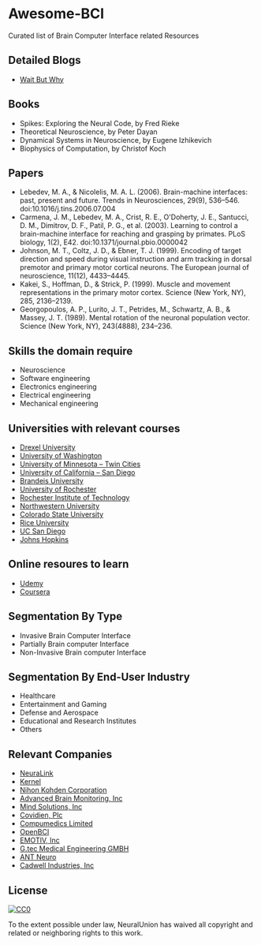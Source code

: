 # Awesome-BCI
Curated list of Brain Computer Interface related Resources

## Detailed Blogs

- [Wait But Why](https://waitbutwhy.com/2017/04/neuralink.html)

## Books

- Spikes: Exploring the Neural Code, by Fred Rieke
- Theoretical Neuroscience, by Peter Dayan
- Dynamical Systems in Neuroscience, by Eugene Izhikevich
- Biophysics of Computation, by Christof Koch


## Papers

- Lebedev, M. A., & Nicolelis, M. A. L. (2006). Brain-machine interfaces: past, present and future. Trends in Neurosciences, 29(9), 536–546. doi:10.1016/j.tins.2006.07.004
- Carmena, J. M., Lebedev, M. A., Crist, R. E., O'Doherty, J. E., Santucci, D. M., Dimitrov, D. F., Patil, P. G., et al. (2003). Learning to control a brain-machine interface for reaching and grasping by primates. PLoS biology, 1(2), E42. doi:10.1371/journal.pbio.0000042
- Johnson, M. T., Coltz, J. D., & Ebner, T. J. (1999). Encoding of target direction and speed during visual instruction and arm tracking in dorsal premotor and primary motor cortical neurons. The European journal of neuroscience, 11(12), 4433–4445.
- Kakei, S., Hoffman, D., & Strick, P. (1999). Muscle and movement representations in the primary motor cortex. Science (New York, NY), 285, 2136–2139.
- Georgopoulos, A. P., Lurito, J. T., Petrides, M., Schwartz, A. B., & Massey, J. T. (1989). Mental rotation of the neuronal population vector. Science (New York, NY), 243(4888), 234–236.

## Skills the domain require

- Neuroscience
- Software engineering
- Electronics engineering
- Electrical engineering
- Mechanical engineering

## Universities with relevant courses

- [Drexel University](http://drexel.edu/medicine/academics/graduate-school/neuroscience/)
- [University of Washington](http://depts.washington.edu/neurogrd/)
- [University of Minnesota – Twin Cities](http://www.neuroscience.umn.edu/)
- [University of California – San Diego](https://apply.grad.ucsd.edu/departments/neurosciences)
- [Brandeis University](http://www.bio.brandeis.edu/grad/neuro/neuro_ms.html)
- [University of Rochester](https://www.hajim.rochester.edu/bme/graduate/index.html)
- [Rochester Institute of Technology](http://www.rit.edu/programs/human-computer-interaction-ms)
- [Northwestern University](http://www.mccormick.northwestern.edu/biomedical/graduate/)
- [Colorado State University](http://www.cs.colostate.edu/eeg/main/about)
- [Rice University](https://eceweb.rice.edu/neuroe)
- [UC San Diego](https://sccn.ucsd.edu/wiki/Introduction_To_Modern_Brain-Computer_Interface_Design)
- [Johns Hopkins](https://ep.jhu.edu/programs-and-courses/585.683-introduction-to-brain-computer-interface)

## Online resoures to learn

- [Udemy](https://www.udemy.com/brain-computer-interface/)
- [Coursera](https://www.coursera.org/learn/synapses/lecture/bd7dF/brain-machine-interface-bmi)

## Segmentation By Type

- Invasive Brain Computer Interface
- Partially Brain computer Interface
- Non-Invasive Brain computer Interface

## Segmentation By End-User Industry

- Healthcare
- Entertainment and Gaming
- Defense and Aerospace
- Educational and Research Institutes
- Others

## Relevant Companies

- [NeuraLink](https://www.neuralink.com/)
- [Kernel](https://kernel.co/)
- [Nihon Kohden Corporation](http://www.nihonkohden.com/)
- [Advanced Brain Monitoring, Inc](http://www.advancedbrainmonitoring.com/)
- [Mind Solutions, Inc](https://www.youtube.com/channel/UCr30VDgcmSME3R-9JKrMWNg)
- [Covidien, Plc](http://www.medtronic.com/covidien/en-us/products/brain-monitoring.html)
- [Compumedics Limited](https://www.compumedics.com.au/)
- [OpenBCI](http://openbci.com/)
- [EMOTIV, Inc](https://www.emotiv.com/product/emotiv-insight-5-channel-mobile-eeg/)
- [G.tec Medical Engineering GMBH](http://www.gtec.at/)
- [ANT Neuro](https://www.ant-neuro.com/)
- [Cadwell Industries, Inc](https://www.cadwell.com/)


## License

[![CC0](http://mirrors.creativecommons.org/presskit/buttons/88x31/svg/cc-zero.svg)](https://creativecommons.org/publicdomain/zero/1.0/)

To the extent possible under law, NeuralUnion has waived all copyright and related or neighboring rights to this work.
